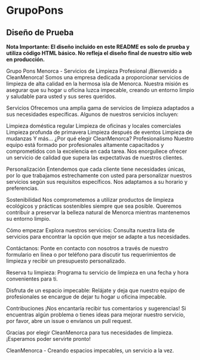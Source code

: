 # GrupoPons

## Diseño de Prueba

**Nota Importante: El diseño incluido en este README es solo de prueba y utiliza código HTML básico. No refleja el diseño final de nuestro sitio web en producción.**

Grupo Pons Menorca - Servicios de Limpieza Profesional
¡Bienvenido a CleanMenorca! Somos una empresa dedicada a proporcionar servicios de limpieza de alta calidad en la hermosa isla de Menorca. Nuestra misión es asegurar que su hogar u oficina luzca impecable, creando un entorno limpio y saludable para usted y sus seres queridos.

Servicios
Ofrecemos una amplia gama de servicios de limpieza adaptados a sus necesidades específicas. Algunos de nuestros servicios incluyen:

Limpieza doméstica regular
Limpieza de oficinas y locales comerciales
Limpieza profunda de primavera
Limpieza después de eventos
Limpieza de mudanzas
Y más...
¿Por qué elegir CleanMenorca?
Profesionalismo
Nuestro equipo está formado por profesionales altamente capacitados y comprometidos con la excelencia en cada tarea. Nos enorgullece ofrecer un servicio de calidad que supera las expectativas de nuestros clientes.

Personalización
Entendemos que cada cliente tiene necesidades únicas, por lo que trabajamos estrechamente con usted para personalizar nuestros servicios según sus requisitos específicos. Nos adaptamos a su horario y preferencias.

Sostenibilidad
Nos comprometemos a utilizar productos de limpieza ecológicos y prácticas sostenibles siempre que sea posible. Queremos contribuir a preservar la belleza natural de Menorca mientras mantenemos su entorno limpio.

Cómo empezar
Explora nuestros servicios: Consulta nuestra lista de servicios para encontrar la opción que mejor se adapte a tus necesidades.

Contáctanos: Ponte en contacto con nosotros a través de nuestro formulario en línea o por teléfono para discutir tus requerimientos de limpieza y recibir un presupuesto personalizado.

Reserva tu limpieza: Programa tu servicio de limpieza en una fecha y hora convenientes para ti.

Disfruta de un espacio impecable: Relájate y deja que nuestro equipo de profesionales se encargue de dejar tu hogar u oficina impecable.

Contribuciones
¡Nos encantaría recibir tus comentarios y sugerencias! Si encuentras algún problema o tienes ideas para mejorar nuestro servicio, por favor, abre un issue o envíanos un pull request.

Gracias por elegir CleanMenorca para tus necesidades de limpieza. ¡Esperamos poder servirte pronto!

CleanMenorca - Creando espacios impecables, un servicio a la vez.
